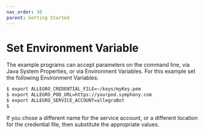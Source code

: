 ```yaml
---
nav_order: 30
parent: Getting Started
---
```

# Set Environment Variable

The example programs can accept parameters on the command line, via Java System Properties, or via Environment
Variables. For this example set the following Environment Variables:

```sh
$ export ALLEGRO_CREDENTIAL_FILE=~/keys/myKey.pem 
$ export ALLEGRO_POD_URL=https://yourpod.symphony.com
$ export ALLEGRO_SERVICE_ACCOUNT=allegroBot
$ 
```

If you chose a different name for the service account, or a different location for the credential
file, then substitute the appropriate values.